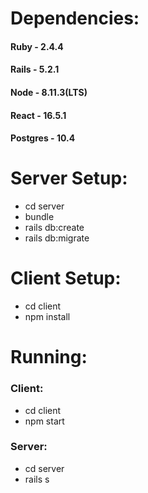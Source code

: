 # Dependencies:

#### Ruby - 2.4.4
#### Rails - 5.2.1
#### Node - 8.11.3(LTS)
#### React - 16.5.1
#### Postgres - 10.4

# Server Setup:

* cd server
* bundle
* rails db:create
* rails db:migrate

# Client Setup:

* cd client
* npm install

# Running:

### Client:

* cd client
* npm start

### Server:

* cd server
* rails s

